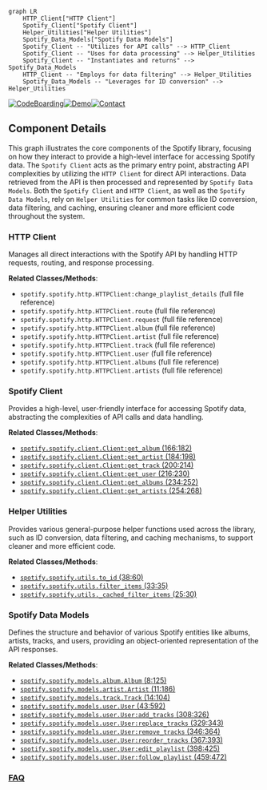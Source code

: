 ```mermaid
graph LR
    HTTP_Client["HTTP Client"]
    Spotify_Client["Spotify Client"]
    Helper_Utilities["Helper Utilities"]
    Spotify_Data_Models["Spotify Data Models"]
    Spotify_Client -- "Utilizes for API calls" --> HTTP_Client
    Spotify_Client -- "Uses for data processing" --> Helper_Utilities
    Spotify_Client -- "Instantiates and returns" --> Spotify_Data_Models
    HTTP_Client -- "Employs for data filtering" --> Helper_Utilities
    Spotify_Data_Models -- "Leverages for ID conversion" --> Helper_Utilities
```
[![CodeBoarding](https://img.shields.io/badge/Generated%20by-CodeBoarding-9cf?style=flat-square)](https://github.com/CodeBoarding/CodeBoarding)[![Demo](https://img.shields.io/badge/Try%20our-Demo-blue?style=flat-square)](https://www.codeboarding.org/demo)[![Contact](https://img.shields.io/badge/Contact%20us%20-%20contact@codeboarding.org-lightgrey?style=flat-square)](mailto:contact@codeboarding.org)

## Component Details

This graph illustrates the core components of the Spotify library, focusing on how they interact to provide a high-level interface for accessing Spotify data. The `Spotify Client` acts as the primary entry point, abstracting API complexities by utilizing the `HTTP Client` for direct API interactions. Data retrieved from the API is then processed and represented by `Spotify Data Models`. Both the `Spotify Client` and `HTTP Client`, as well as the `Spotify Data Models`, rely on `Helper Utilities` for common tasks like ID conversion, data filtering, and caching, ensuring cleaner and more efficient code throughout the system.

### HTTP Client
Manages all direct interactions with the Spotify API by handling HTTP requests, routing, and response processing.


**Related Classes/Methods**:

- `spotify.spotify.http.HTTPClient:change_playlist_details` (full file reference)
- `spotify.spotify.http.HTTPClient.route` (full file reference)
- `spotify.spotify.http.HTTPClient.request` (full file reference)
- `spotify.spotify.http.HTTPClient.album` (full file reference)
- `spotify.spotify.http.HTTPClient.artist` (full file reference)
- `spotify.spotify.http.HTTPClient.track` (full file reference)
- `spotify.spotify.http.HTTPClient.user` (full file reference)
- `spotify.spotify.http.HTTPClient.albums` (full file reference)
- `spotify.spotify.http.HTTPClient.artists` (full file reference)


### Spotify Client
Provides a high-level, user-friendly interface for accessing Spotify data, abstracting the complexities of API calls and data handling.


**Related Classes/Methods**:

- <a href="https://github.com/mental32/spotify.py/blob/master/spotify/client.py#L166-L182" target="_blank" rel="noopener noreferrer">`spotify.spotify.client.Client:get_album` (166:182)</a>
- <a href="https://github.com/mental32/spotify.py/blob/master/spotify/client.py#L184-L198" target="_blank" rel="noopener noreferrer">`spotify.spotify.client.Client:get_artist` (184:198)</a>
- <a href="https://github.com/mental32/spotify.py/blob/master/spotify/client.py#L200-L214" target="_blank" rel="noopener noreferrer">`spotify.spotify.client.Client:get_track` (200:214)</a>
- <a href="https://github.com/mental32/spotify.py/blob/master/spotify/client.py#L216-L230" target="_blank" rel="noopener noreferrer">`spotify.spotify.client.Client:get_user` (216:230)</a>
- <a href="https://github.com/mental32/spotify.py/blob/master/spotify/client.py#L234-L252" target="_blank" rel="noopener noreferrer">`spotify.spotify.client.Client:get_albums` (234:252)</a>
- <a href="https://github.com/mental32/spotify.py/blob/master/spotify/client.py#L254-L268" target="_blank" rel="noopener noreferrer">`spotify.spotify.client.Client:get_artists` (254:268)</a>


### Helper Utilities
Provides various general-purpose helper functions used across the library, such as ID conversion, data filtering, and caching mechanisms, to support cleaner and more efficient code.


**Related Classes/Methods**:

- <a href="https://github.com/mental32/spotify.py/blob/master/spotify/utils.py#L38-L60" target="_blank" rel="noopener noreferrer">`spotify.spotify.utils.to_id` (38:60)</a>
- <a href="https://github.com/mental32/spotify.py/blob/master/spotify/utils.py#L33-L35" target="_blank" rel="noopener noreferrer">`spotify.spotify.utils.filter_items` (33:35)</a>
- <a href="https://github.com/mental32/spotify.py/blob/master/spotify/utils.py#L25-L30" target="_blank" rel="noopener noreferrer">`spotify.spotify.utils._cached_filter_items` (25:30)</a>


### Spotify Data Models
Defines the structure and behavior of various Spotify entities like albums, artists, tracks, and users, providing an object-oriented representation of the API responses.


**Related Classes/Methods**:

- <a href="https://github.com/mental32/spotify.py/blob/master/spotify/models/album.py#L8-L125" target="_blank" rel="noopener noreferrer">`spotify.spotify.models.album.Album` (8:125)</a>
- <a href="https://github.com/mental32/spotify.py/blob/master/spotify/models/artist.py#L11-L186" target="_blank" rel="noopener noreferrer">`spotify.spotify.models.artist.Artist` (11:186)</a>
- <a href="https://github.com/mental32/spotify.py/blob/master/spotify/models/track.py#L14-L104" target="_blank" rel="noopener noreferrer">`spotify.spotify.models.track.Track` (14:104)</a>
- <a href="https://github.com/mental32/spotify.py/blob/master/spotify/models/user.py#L43-L592" target="_blank" rel="noopener noreferrer">`spotify.spotify.models.user.User` (43:592)</a>
- <a href="https://github.com/mental32/spotify.py/blob/master/spotify/models/user.py#L308-L326" target="_blank" rel="noopener noreferrer">`spotify.spotify.models.user.User:add_tracks` (308:326)</a>
- <a href="https://github.com/mental32/spotify.py/blob/master/spotify/models/user.py#L329-L343" target="_blank" rel="noopener noreferrer">`spotify.spotify.models.user.User:replace_tracks` (329:343)</a>
- <a href="https://github.com/mental32/spotify.py/blob/master/spotify/models/user.py#L346-L364" target="_blank" rel="noopener noreferrer">`spotify.spotify.models.user.User:remove_tracks` (346:364)</a>
- <a href="https://github.com/mental32/spotify.py/blob/master/spotify/models/user.py#L367-L393" target="_blank" rel="noopener noreferrer">`spotify.spotify.models.user.User:reorder_tracks` (367:393)</a>
- <a href="https://github.com/mental32/spotify.py/blob/master/spotify/models/user.py#L398-L425" target="_blank" rel="noopener noreferrer">`spotify.spotify.models.user.User:edit_playlist` (398:425)</a>
- <a href="https://github.com/mental32/spotify.py/blob/master/spotify/models/user.py#L459-L472" target="_blank" rel="noopener noreferrer">`spotify.spotify.models.user.User:follow_playlist` (459:472)</a>




### [FAQ](https://github.com/CodeBoarding/GeneratedOnBoardings/tree/main?tab=readme-ov-file#faq)